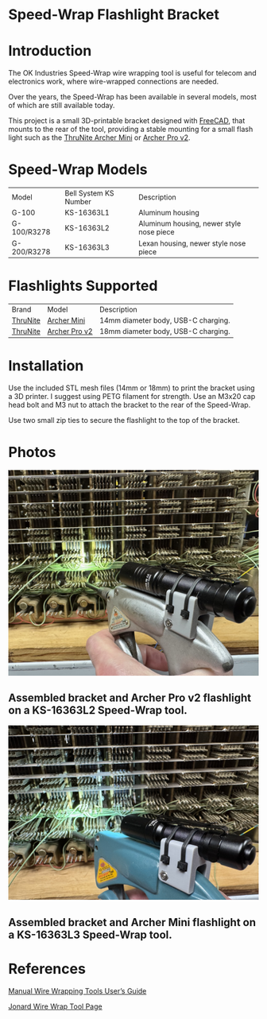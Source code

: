 # Speed-Wrap Flashlight Bracket


# Introduction

The OK Industries Speed-Wrap wire wrapping tool is useful for telecom and electronics work, where wire-wrapped connections are needed.

Over the years, the Speed-Wrap has been available in several models, most of which are still available today.

This project is a small 3D-printable bracket designed with [FreeCAD](https://freecad.org), that mounts to the rear of the tool, providing a stable mounting for a small flash light such as the [ThruNite Archer Mini](https://www.amazon.com/dp/B09XDTX7MX) or [Archer Pro v2](https://www.amazon.com/ThruNite-Flashlight-Archer-Pro-Rechargeable/dp/B0C2XSKKCT).


# Speed-Wrap Models


<table>
  <tr>
   <td>Model
   </td>
   <td>Bell System KS Number
   </td>
   <td>Description
   </td>
  </tr>
  <tr>
   <td>G-100
   </td>
   <td>KS-16363L1
   </td>
   <td>Aluminum housing
   </td>
  </tr>
  <tr>
   <td>G-100/R3278
   </td>
   <td>KS-16363L2
   </td>
   <td>Aluminum housing, newer style nose piece 
   </td>
  </tr>
  <tr>
   <td>G-200/R3278
   </td>
   <td>KS-16363L3
   </td>
   <td>Lexan housing, newer style nose piece 
   </td>
  </tr>
</table>



# Flashlights Supported


<table>
  <tr>
   <td>Brand
   </td>
   <td>Model
   </td>
   <td>Description
   </td>
  </tr>
  <tr>
   <td><a href="https://www.amazon.com/stores/ThruNite/page/18B3D79C-AD8C-49E3-A9F4-4489BCBD6C78">ThruNite</a>
   </td>
   <td><a href="https://www.amazon.com/dp/B09XDTX7MX">Archer Mini</a>
   </td>
   <td>14mm diameter body, USB-C charging.
   </td>
  </tr>
  <tr>
   <td><a href="https://www.amazon.com/stores/ThruNite/page/18B3D79C-AD8C-49E3-A9F4-4489BCBD6C78">ThruNite</a>
   </td>
   <td><a href="https://www.amazon.com/ThruNite-Flashlight-Archer-Pro-Rechargeable/dp/B0C2XSKKCT">Archer Pro v2</a>
   </td>
   <td>18mm diameter body, USB-C charging.
   </td>
  </tr>
</table>



# Installation

Use the included STL mesh files (14mm or 18mm) to print the bracket using a 3D printer.  I suggest using PETG filament for strength.  Use an M3x20 cap head bolt and M3 nut to attach the bracket to the rear of the Speed-Wrap.

Use two small zip ties to secure the flashlight to the top of the bracket.


# Photos

![Photo of the assembled bracket and Archer Pro v2 flashlight on a KS-16363L2 Speed-Wrap tool.](https://raw.githubusercontent.com/hharte/OK-Flashlight-Bracket/main/images/KS-16363L2.jpg "image_tooltip")


## Assembled bracket and Archer Pro v2 flashlight on a KS-16363L2 Speed-Wrap tool.

![Photo of the assembled bracket and Archer Mini flashlight on a KS-16363L3 Speed-Wrap tool.](https://raw.githubusercontent.com/hharte/OK-Flashlight-Bracket/main/images/KS-16363L3.jpg "image_tooltip")


## Assembled bracket and Archer Mini flashlight on a KS-16363L3 Speed-Wrap tool.


# References

[Manual Wire Wrapping Tools User’s Guide](https://jonard.com/sites/default/files/product_files/Manual%20Wire%20Wrapping%20Tools%20Users%20Guide%20%284%29.pdf)

[Jonard Wire Wrap Tool Page](https://jonard.com/manual-wire-wrap-and-unwrap-guns-0)

